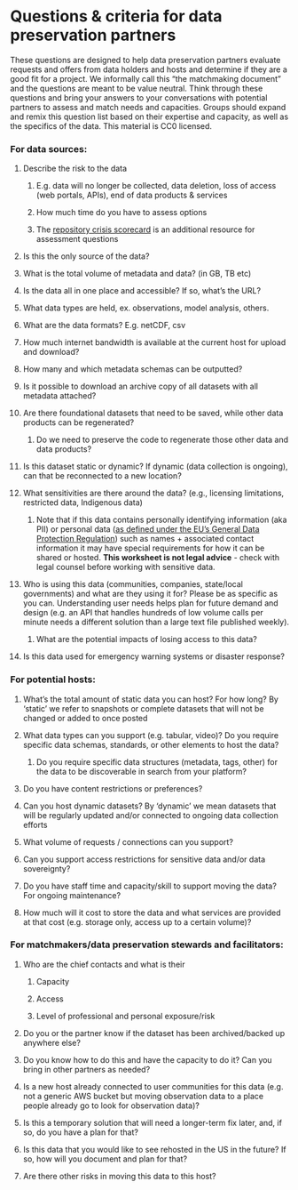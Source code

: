 # Questions & criteria for data preservation partners 

These questions are designed to help data preservation partners evaluate requests and offers from data holders and hosts and determine if they are a good fit for a project. We informally call this “the matchmaking document” and the questions are meant to be value neutral. Think through these questions and bring your answers to your conversations with potential partners to assess and match needs and capacities. Groups should expand and remix this question list based on their expertise and capacity, as well as the specifics of the data. This material is CC0 licensed.

### For data sources:

1.  Describe the risk to the data

    1.  E.g. data will no longer be collected, data deletion, loss of access (web portals, APIs), end of data products & services

    2.  How much time do you have to assess options

    3.  The [repository crisis scorecard](https://zenodo.org/records/15208172) is an additional resource for assessment questions

2.  Is this the only source of the data?

3.  What is the total volume of metadata and data? (in GB, TB etc)

4.  Is the data all in one place and accessible? If so, what’s the URL?

5.  What data types are held, ex. observations, model analysis, others. 

6.  What are the data formats? E.g. netCDF, csv

7.  How much internet bandwidth is available at the current host for upload and download?

8.  How many and which metadata schemas can be outputted?

9.  Is it possible to download an archive copy of all datasets with all metadata attached?

10. Are there foundational datasets that need to be saved, while other data products can be regenerated? 

    1.  Do we need to preserve the code to regenerate those other data and data products? 

11. Is this dataset static or dynamic? If dynamic (data collection is ongoing), can that be reconnected to a new location?

12. What sensitivities are there around the data? (e.g., licensing limitations, restricted data, Indigenous data)

    1.  Note that if this data contains personally identifying information (aka PII) or personal data ([as defined under the EU’s General Data Protection Regulation](https://gdpr-info.eu/issues/personal-data/)) such as names + associated contact information it may have special requirements for how it can be shared or hosted. **This worksheet is not legal advice** - check with legal counsel before working with sensitive data.

13. Who is using this data (communities, companies, state/local governments) and what are they using it for? Please be as specific as you can. Understanding user needs helps plan for future demand and design (e.g. an API that handles hundreds of low volume calls per minute needs a different solution than a large text file published weekly).

    1.  What are the potential impacts of losing access to this data? 

14. Is this data used for emergency warning systems or disaster response?


### For potential hosts:

1.  What’s the total amount of static data you can host? For how long? By ‘static’ we refer to snapshots or complete datasets that will not be changed or added to once posted

2.  What data types can you support (e.g. tabular, video)? Do you require specific data schemas, standards, or other elements to host the data?

    1.  Do you require specific data structures (metadata, tags, other) for the data to be discoverable in search from your platform?

3.  Do you have content restrictions or preferences?

4.  Can you host dynamic datasets? By ‘dynamic’ we mean datasets that will be regularly updated and/or connected to ongoing data collection efforts

5.  What volume of requests / connections can you support?

6.  Can you support access restrictions for sensitive data and/or data sovereignty?

7.  Do you have staff time and capacity/skill to support moving the data? For ongoing maintenance?

8.  How much will it cost to store the data and what services are provided at that cost (e.g. storage only, access up to a certain volume)?


### For matchmakers/data preservation stewards and facilitators:

1.  Who are the chief contacts and what is their

    1.  Capacity

    2.  Access

    3.  Level of professional and personal exposure/risk

2.  Do you or the partner know if the dataset has been archived/backed up anywhere else?

3.  Do you know how to do this and have the capacity to do it? Can you bring in other partners as needed?

4.  Is a new host already connected to user communities for this data (e.g. not a generic AWS bucket but moving observation data to a place people already go to look for observation data)?

5.  Is this a temporary solution that will need a longer-term fix later, and, if so, do you have a plan for that?

6.  Is this data that you would like to see rehosted in the US in the future? If so, how will you document and plan for that?

7.  Are there other risks in moving this data to this host?


